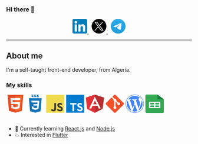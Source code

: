 ### Hi there 👋

<div id="header" align="center">
  <a href="https://www.linkedin.com/in/redouane-bekkouche/" target="_blank">
    <img src="./assets/LinkedIn_icon.svg" width="40" height="40">
  </a>&nbsp;
  <a href="https://twitter.com/red1dev" target="_blank">
    <img src="./assets/X-icon.svg" width="40" height="40">
  </a>&nbsp;
  <a href="https://t.me/red1dev" target="_blank">
    <img src="./assets/telegram.svg" width="40" height="40">
  </a>
</div>

---

## About me

I'm a self-taught front-end developer, from Algeria.


### My skills

<div>
  <img 
    src="./assets/html5-original.svg" 
    alt="HTML icon" width="50" height="50"/>
  <img 
    src="./assets/css3-plain-wordmark.svg" 
    alt="CSS icon" width="50" height="50"/>
  <img 
    src="./assets/javascript-original.svg" 
    alt="Javascript icon" width="50" height="50"/>
  <img 
    src="./assets/typescript.svg" 
    alt="Typescript icon" width="50" height="50"/>
  <img 
    src="./assets/angular.svg" 
    alt="Angular icon" width="50" height="50"/>
  <img 
    src="./assets/git-plain.svg" 
    alt="GIT icon" width="50" height="50"/>
  <img 
    src="./assets/wordpress.svg" 
    alt="WordPress icon" width="50" height="50"/>
  <img 
    src="./assets/google-sheets-logo-icon.svg" 
    alt="Google Sheets icon" width="50" height="50"/>
</div>

<br />

- 🌱 Currently learning [React.js](https://react.dev/) and [Node.js](https://nodejs.org/en/learn)
- 💥 Interested in [Flutter]()



<!--
**red1code/red1code** is a ✨ _special_ ✨ repository because its `README.md` (this file) appears on your GitHub profile.

Here are some ideas to get you started:

- 🔭 I’m currently working on ...
- 🌱 I’m currently learning ...
- 👯 I’m looking to collaborate on ...
- 🤔 I’m looking for help with ...
- 💬 Ask me about ...
- 📫 How to reach me: ...
- 😄 Pronouns: ...
- ⚡ Fun fact: ...
-->
